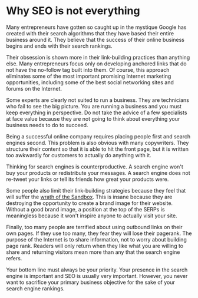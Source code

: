 # Why SEO is not everything

Many entrepreneurs have gotten so caught up in the mystique Google has created with their search algorithms that they have based their entire business around it. They believe that the success of their online business begins and ends with their search rankings.

Their obsession is shown more in their link-building practices than anything else. Many entrepreneurs focus only on developing anchored links that do not have the no-follow tag built into them. Of course, this approach eliminates some of the most important promising Internet marketing opportunities, including some of the best social networking sites and forums on the Internet.

Some experts are clearly not suited to run a business. They are technicians who fail to see the big picture. You are running a business and you must keep everything in perspective. Do not take the advice of a few specialists at face value because they are not going to think about everything your business needs to do to succeed.

Being a successful online company requires placing people first and search engines second. This problem is also obvious with many copywriters. They structure their content so that it is able to hit the front page, but it is written too awkwardly for customers to actually do anything with it.

Thinking for search engines is counterproductive. A search engine won't buy your products or redistribute your messages. A search engine does not re-tweet your links or tell its friends how great your products were.

Some people also limit their link-building strategies because they feel that will suffer the <a href="/2010/blame-it-on-google-sandbox/">wrath of the Sandbox</a>. This is insane because they are destroying the opportunity to create a brand image for their website. Without a good brand image, a position at the top of the SERPs is meaningless because it won't inspire anyone to actually visit your site.

Finally, too many people are terrified about using outbound links on their own pages. If they use too many, they fear they will lose their pagerank. The purpose of the Internet is to share information, not to worry about building page rank. Readers will only return when they like what you are willing to share and returning visitors mean more than any that the search engine refers.

Your bottom line must always be your priority. Your presence in the search engine is important and SEO is usually very important. However, you never want to sacrifice your primary business objective for the sake of your search engine rankings.
